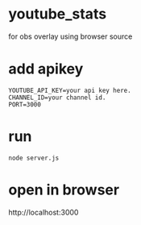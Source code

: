 # youtube_stats
for obs overlay using browser source


# add apikey 
```
YOUTUBE_API_KEY=your api key here.
CHANNEL_ID=your channel id.
PORT=3000
```

# run 
```
node server.js
```

# open in browser
http://localhost:3000
